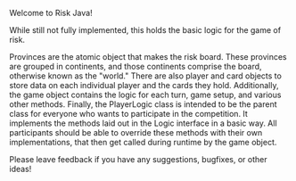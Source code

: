 Welcome to Risk Java!

While still not fully implemented, this holds the basic logic for the game of risk.

Provinces are the atomic object that makes the risk board. These provinces are grouped in continents, and those continents comprise the board, otherwise known as the "world." There are also player and card objects to store data on each individual player and the cards they hold. Additionally, the game object contains the logic for each turn, game setup, and various other methods. Finally, the PlayerLogic class is intended to be the parent class for everyone who wants to participate in the competition. It implements the methods laid out in the Logic interface in a basic way. All participants should be able to override these methods with their own implementations, that then get called during runtime by the game object.

Please leave feedback if you have any suggestions, bugfixes, or other ideas!

